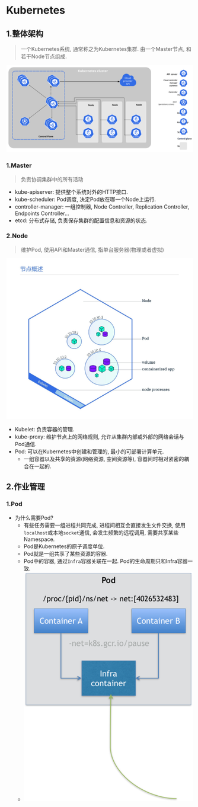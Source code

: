 # Kubernetes

## 1.整体架构

> 一个Kubernetes系统, 通常称之为Kubernetes集群. 由一个Master节点, 和若干Node节点组成.

![k8s](./image/components-of-kubernetes.svg)

### 1.Master

> 负责协调集群中的所有活动

- kube-apiserver: 提供整个系统对外的HTTP接口.
-  kube-scheduler: Pod调度, 决定Pod放在哪一个Node上运行.
- controller-manager: 一组控制器, Node Controller, Replication Controller, Endpoints Controller...
- etcd: 分布式存储, 负责保存集群的配置信息和资源的状态. 

### 2.Node

> 维护Pod, 使用API和Master通信, 指单台服务器(物理或者虚拟)

![node](./image/node.jpg)

- Kubelet: 负责容器的管理.
- kube-proxy: 维护节点上的网络规则, 允许从集群内部或外部的网络会话与Pod通信.
- Pod: 可以在Kubernetes中创建和管理的, 最小的可部署计算单元. 
    - 一组容器以及共享的资源(网络资源, 空间资源等), 容器间时相对紧密的耦合在一起的. 



## 2.作业管理

### 1.Pod

- 为什么需要Pod?
    - 有些任务需要一组进程共同完成, 进程间相互会直接发生文件交换, 使用`localhost`或本地`socket`通信, 会发生频繁的远程调用, 需要共享某些Namespace.
    - Pod是Kubernetes的原子调度单位.
    - Pod就是一组共享了某些资源的容器.
    - Pod中的容器, 通过`Infra`容器关联在一起. Pod的生命周期只和Infra容器一致.
    - ![pod](./image/pod.png)

